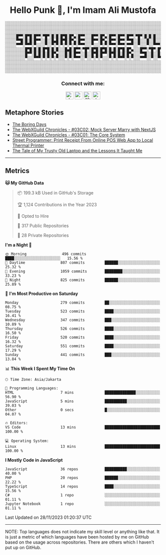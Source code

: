 <h1 align="center">Hello Punk 👋, I'm Imam Ali Mustofa</h1>

```shell
░░░░░░░░░░░░░░░░░░░░░░░░░░░░░░░░░░░░░░░░░░░░░░░░░░░░░░░░░░░░░░░░░░░░░░░░░░░░░░░░░░░░░░░░░░░░░░░░░░░░░░░░░░░░░░░░░░
░░░░░░░░░░░░░░░░░░░░░░░░░░░░░░░░░░░░░░░░░░░░░░░░░░░░░░░░░░░░░░░░░░░░░░░░░░░░░░░░░░░░░░░░░░░░░░░░░░░░░░░░░░░░░░░░░░
░░░░░░░░░░░░░░░░░░░░░░░░░░░░░░░░░░░░░░░░░░░░░░░░░░░░░░░░░░░░░░░░░░░░░░░░░░░░░░░░░░░░░░░░░░░░░░░░░░░░░░░░░░░░░░░░░░
░░░░░█▀▀░█▀█░█▀▀░▀█▀░█░█░█▀█░█▀▄░█▀▀░░░█▀▀░█▀▄░█▀▀░█▀▀░█▀▀░▀█▀░█░█░█░░░█▀▀░░░█▀▀░█▀█░█▀▀░▀█▀░█▀█░█▀▀░█▀▀░█▀▄░░░░░░
░░░░░▀▀█░█░█░█▀▀░░█░░█▄█░█▀█░█▀▄░█▀▀░░░█▀▀░█▀▄░█▀▀░█▀▀░▀▀█░░█░░░█░░█░░░█▀▀░░░█▀▀░█░█░█░█░░█░░█░█░█▀▀░█▀▀░█▀▄░░░░░░
░░░░░▀▀▀░▀▀▀░▀░░░░▀░░▀░▀░▀░▀░▀░▀░▀▀▀░░░▀░░░▀░▀░▀▀▀░▀▀▀░▀▀▀░░▀░░░▀░░▀▀▀░▀▀▀░░░▀▀▀░▀░▀░▀▀▀░▀▀▀░▀░▀░▀▀▀░▀▀▀░▀░▀░░░░░░
░░░░░░░░░█▀█░█░█░█▀█░█░█░░░█▄█░█▀▀░▀█▀░█▀█░█▀█░█░█░█▀█░█▀▄░░░█▀▀░▀█▀░█▀█░█▀▄░█░█░▀█▀░█▀▀░█░░░█░░░█▀▀░█▀▄░░░░░░░░░░
░░░░░░░░░█▀▀░█░█░█░█░█▀▄░░░█░█░█▀▀░░█░░█▀█░█▀▀░█▀█░█░█░█▀▄░░░▀▀█░░█░░█░█░█▀▄░░█░░░█░░█▀▀░█░░░█░░░█▀▀░█▀▄░░░░░░░░░░
░░░░░░░░░▀░░░▀▀▀░▀░▀░▀░▀░░░▀░▀░▀▀▀░░▀░░▀░▀░▀░░░▀░▀░▀▀▀░▀░▀░░░▀▀▀░░▀░░▀▀▀░▀░▀░░▀░░░▀░░▀▀▀░▀▀▀░▀▀▀░▀▀▀░▀░▀░░░░░░░░░░
░░░░░░░░░░░░░░░░░░░░░░░░░░░░░░░░░░░░░░░░░░░░░░░░░░░░░░░░░░░░░░░░░░░░░░░░░░░░░░░░░░░░░░░░░░░░░░░░░░░░░░░░░░░░░░░░░░
░░░░░░░░░░░░░░░░░░░░░░░░░░░░░░░░░░░░░░░░░░░░░░░░░░░░░░░░░░░░░░░░░░░░░░░░░░░░░░░░░░░░░░░░░░░░░░░░░░░░░░░░░░░░░░░░░░
░░░░░░░░░░░░░░░░░░░░░░░░░░░░░░░░░░░░░░░░░░░░░░░░░░░░░░░░░░░░░░░░░░░░░░░░░░░░░░░░░░░░░░░░░░░░░░░░░░░░░░░░░░░░░░░░░░
```

<p>
  <h3 align="center">Connect with me:</h3>
  <p align="center">
  <a href="https://dev.to/darkterminal" target="blank"><img align="center" src="https://res.cloudinary.com/practicaldev/image/fetch/s--R9qwOwpC--/c_limit%2Cf_auto%2Cfl_progressive%2Cq_auto%2Cw_880/https://thepracticaldev.s3.amazonaws.com/i/78hs31fax49uwy6kbxyw.png" alt="darkterminal" height="25" width="25" /></a>
  <a href="https://twitter.com/panggilmeiam" target="blank"><img align="center" src="https://raw.githubusercontent.com/rahuldkjain/github-profile-readme-generator/master/src/images/icons/Social/twitter.svg" alt="panggilmeiam" height="25" width="25" /></a>
  <a href="https://stackoverflow.com/users/12439522" target="blank"><img align="center" src="https://raw.githubusercontent.com/rahuldkjain/github-profile-readme-generator/master/src/images/icons/Social/stack-overflow.svg" alt="12439522" height="25" width="25" /></a>
  <a href="https://discordapp.com/users/darkterminal#3172" target="blank"><img align="center" src="https://discord.com/assets/3437c10597c1526c3dbd98c737c2bcae.svg" alt="darkterminal" height="25" width="25" /></a>
  </p>
</p>

## Metaphore Stories
<!-- BLOG-POST-LIST:START -->
- [The Boring Days](https://dev.to/darkterminal/the-boring-days-3130)
- [The WebXGuild Chronicles - #03C02: Mock Server Marry with NextJS](https://dev.to/webxdao/the-webxguild-chronicles-03c02-mock-server-marry-with-nextjs-2jj7)
- [The WebXGuild Chronicles - #03C01: The Core System](https://dev.to/webxdao/the-webxguild-chronicles-03c01-the-core-system-4hgp)
- [Street Programmer: Print Receipt From Online POS Web App to Local Thermal Printer](https://dev.to/streetcommunityprogrammer/street-programmer-print-receipt-from-online-pos-web-app-to-local-printer-1hnl)
- [The Tale of My Trusty Old Laptop and the Lessons It Taught Me](https://dev.to/darkterminal/the-tale-of-my-trusty-old-laptop-and-the-lessons-it-taught-me-26dh)
<!-- BLOG-POST-LIST:END -->

---
## Metrics

<!--START_SECTION:waka-->
**🐱 My GitHub Data** 

> 📦 199.3 kB Used in GitHub's Storage 
 > 
> 🏆 1,124 Contributions in the Year 2023
 > 
> 💼 Opted to Hire
 > 
> 📜 317 Public Repositories 
 > 
> 🔑 28 Private Repositories 
 > 
**I'm a Night 🦉** 

```text
🌞 Morning                496 commits         ████░░░░░░░░░░░░░░░░░░░░░   15.56 % 
🌆 Daytime                807 commits         ██████░░░░░░░░░░░░░░░░░░░   25.32 % 
🌃 Evening                1059 commits        ████████░░░░░░░░░░░░░░░░░   33.23 % 
🌙 Night                  825 commits         ██████░░░░░░░░░░░░░░░░░░░   25.89 % 
```
📅 **I'm Most Productive on Saturday** 

```text
Monday                   279 commits         ██░░░░░░░░░░░░░░░░░░░░░░░   08.75 % 
Tuesday                  523 commits         ████░░░░░░░░░░░░░░░░░░░░░   16.41 % 
Wednesday                347 commits         ███░░░░░░░░░░░░░░░░░░░░░░   10.89 % 
Thursday                 526 commits         ████░░░░░░░░░░░░░░░░░░░░░   16.50 % 
Friday                   520 commits         ████░░░░░░░░░░░░░░░░░░░░░   16.32 % 
Saturday                 551 commits         ████░░░░░░░░░░░░░░░░░░░░░   17.29 % 
Sunday                   441 commits         ███░░░░░░░░░░░░░░░░░░░░░░   13.84 % 
```


📊 **This Week I Spent My Time On** 

```text
🕑︎ Time Zone: Asia/Jakarta

💬 Programming Languages: 
HTML                     7 mins              ██████████████░░░░░░░░░░░   56.90 % 
JavaScript               5 mins              ██████████░░░░░░░░░░░░░░░   39.03 % 
Other                    0 secs              █░░░░░░░░░░░░░░░░░░░░░░░░   04.07 % 

🔥 Editors: 
VS Code                  13 mins             █████████████████████████   100.00 % 

💻 Operating System: 
Linux                    13 mins             █████████████████████████   100.00 % 
```

**I Mostly Code in JavaScript** 

```text
JavaScript               36 repos            ██████████░░░░░░░░░░░░░░░   40.00 % 
PHP                      20 repos            ██████░░░░░░░░░░░░░░░░░░░   22.22 % 
TypeScript               14 repos            ████░░░░░░░░░░░░░░░░░░░░░   15.56 % 
C#                       1 repo              ░░░░░░░░░░░░░░░░░░░░░░░░░   01.11 % 
Jupyter Notebook         1 repo              ░░░░░░░░░░░░░░░░░░░░░░░░░   01.11 % 
```




 Last Updated on 28/11/2023 01:20:37 UTC
<!--END_SECTION:waka-->

---
NOTE: Top languages does not indicate my skill level or anything like that. It is just a metric of which languages have been hosted by me on GitHub based on the usage across repositories. There are others which I haven't put up on GitHub.
